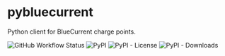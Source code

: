 # pybluecurrent

Python client for BlueCurrent charge points.

![GitHub Workflow Status](https://img.shields.io/github/actions/workflow/status/rogiervandergeer/pybluecurrent/test.yaml) 
![PyPI](https://img.shields.io/pypi/v/pybluecurrent)
![PyPI - License](https://img.shields.io/pypi/l/pybluecurrent)
![PyPI - Downloads](https://img.shields.io/pypi/dm/pybluecurrent) 

